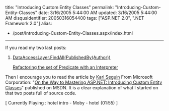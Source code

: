 title: "Introducing Custom Entity Classes"
permalink: "Introducing-Custom-Entity-Classes"
date: 3/16/2005 5:44:00 AM
updated: 3/16/2005 5:44:00 AM
disqusIdentifier: 20050316054400
tags: ["ASP.NET 2.0", ".NET Framework 2.0"]
alias:
 - /post/Introducing-Custom-Entity-Classes.aspx/index.html
---



If you read my two last posts:
<!-- more -->

1.  [DataAccessLayer.FindAll(PublishedBy(Author))](http://weblogs.asp.net/lkempe/archive/2005/03/09/391247.aspx) 

      [Refactoring 
  the set of Predicate with an Interpreter](http://weblogs.asp.net/lkempe/archive/2005/03/12/394323.aspx)


Then I encourage you to read the article by [Karl Seguin](http://www.openmymind.net/index.aspx) From Microsoft 
Corporation: "[On 
the Way to Mastering ASP.NET: Introducing Custom Entity Classes](http://msdn.microsoft.com/asp.net/default.aspx?pull=/library/en-us/dnaspp/html/CustEntCls.asp)" published 
on MSDN. It is a clear explanation of what I started on that two posts full of 
source code.

[ Currently Playing : hotel intro - Moby - hotel (01:55) 
]
